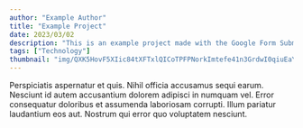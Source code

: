 ```yaml
---
author: "Example Author"
title: "Example Project"
date: 2023/03/02
description: "This is an example project made with the Google Form Submission."
tags: ["Technology"]
thumbnail: "img/QXK5HovF5XIic84tXFTxlQICoTPFPNorkImtefe41n3GrdwI0qiuEaYFtBsuE61E"
---
```


Perspiciatis aspernatur et quis. Nihil officia accusamus sequi earum. Nesciunt id autem accusantium dolorem adipisci in numquam vel. Error consequatur doloribus et assumenda laboriosam corrupti. Illum pariatur laudantium eos aut. Nostrum qui error quo voluptatem nesciunt.